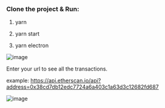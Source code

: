 ### Clone the project & Run:

1. yarn

2. yarn start

3. yarn electron

![image](https://user-images.githubusercontent.com/28141226/131406018-db884253-3d7d-4f99-b5ca-66a55fcf3fca.png)

Enter your url to see all the transactions.

example: https://api.etherscan.io/api?address=0x38cd7db12edc7724a6a403c1a63d3c12682fd687

![image](https://user-images.githubusercontent.com/28141226/131406391-994fb8dd-848a-4a8f-ab78-7d91f6840435.png)

